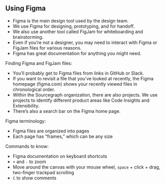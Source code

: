 ## Using Figma

- Figma is the main design tool used by the design team.
- We use Figma for designing, prototyping, and for handoff.
- We also use another tool called FigJam for whiteboarding and brainstorming.
- Even if you’re not a designer, you may need to interact with Figma or FigJam files for various reasons.
- Figma has great documentation for anything you might need.

Finding Figma and FigJam files:

- You’ll probably get to Figma files from links in GitHub or Slack.
- If you want to revisit a file that you’ve looked at recently, the Figma homepage (figma.com) shows your recently viewed files in chronological order.
- Within the Sourcegraph organization, there are also projects. We use projects to identify different product areas like Code Insights and Extensibility.
- There’s also a search bar on the Figma home page.

Figma terminology:

- Figma files are organized into pages
- Each page has “frames,” which can be any size

Commands to know:

- Figma documentation on keyboard shortcuts
- `+` and `-` to zoom
- Move around the canvas with your mouse wheel, `space` + click + drag, two-finger trackpad scrolling
- `C` to show comments
